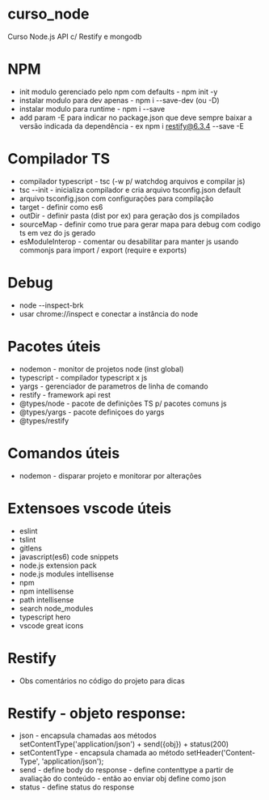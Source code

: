 # curso_node
Curso Node.js API c/ Restify e mongodb

# NPM
* init modulo gerenciado pelo npm com defaults - npm init -y 
* instalar modulo para dev apenas - npm i --save-dev (ou -D)
* instalar modulo para runtime - npm i --save
* add param -E para indicar no package.json que deve sempre baixar a versão indicada da dependência - ex npm i restify@6.3.4 --save -E

# Compilador TS
* compilador typescript - tsc (-w p/ watchdog arquivos e compilar js)
* tsc --init - inicializa compilador e cria arquivo tsconfig.json default
* arquivo tsconfig.json com configurações para compilação
* target - definir como es6
* outDir - definir pasta (dist por ex) para geração dos js compilados
* sourceMap - definir como true para gerar mapa para debug com codigo ts em vez do js gerado
* esModuleInterop - comentar ou desabilitar para manter js usando commonjs para import / export (require e exports)

# Debug
* node --inspect-brk
* usar chrome://inspect e conectar a instância do node

# Pacotes úteis
* nodemon - monitor de projetos node (inst global)
* typescript - compilador typescript x js
* yargs - gerenciador de parametros de linha de comando
* restify - framework api rest
* @types/node - pacote de definições TS p/ pacotes comuns js
* @types/yargs - pacote definiçoes do yargs
* @types/restify

# Comandos úteis
* nodemon - disparar projeto e monitorar por alterações

# Extensoes vscode úteis
* eslint
* tslint
* gitlens
* javascript(es6) code snippets
* node.js extension pack
* node.js modules intellisense
* npm
* npm intellisense
* path intellisense
* search node_modules
* typescript hero
* vscode great icons

# Restify
* Obs comentários no código do projeto para dicas

# Restify - objeto response:
* json - encapsula chamadas aos métodos setContentType('application/json') + send({obj}) + status(200)
* setContentType - encapsula chamada ao método setHeader('Content-Type', 'application/json');
* send - define body do response - define contenttype a partir de avaliação do conteúdo - então ao enviar obj define como json
* status - define status do response
